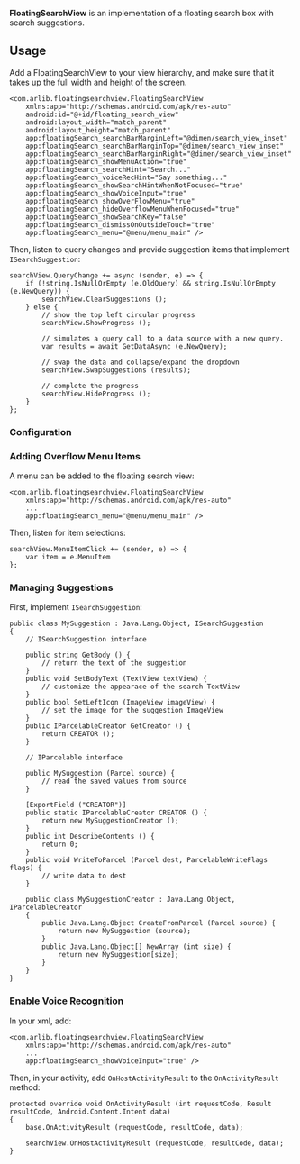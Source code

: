 
**FloatingSearchView** is an implementation of a floating search box with search suggestions.

## Usage
    
Add a FloatingSearchView to your view hierarchy, and make sure that it takes 
up the full width and height of the screen.

    <com.arlib.floatingsearchview.FloatingSearchView
        xmlns:app="http://schemas.android.com/apk/res-auto"
        android:id="@+id/floating_search_view"
        android:layout_width="match_parent"
        android:layout_height="match_parent"
        app:floatingSearch_searchBarMarginLeft="@dimen/search_view_inset"
        app:floatingSearch_searchBarMarginTop="@dimen/search_view_inset"
        app:floatingSearch_searchBarMarginRight="@dimen/search_view_inset"
        app:floatingSearch_showMenuAction="true"
        app:floatingSearch_searchHint="Search..."
        app:floatingSearch_voiceRecHint="Say something..."
        app:floatingSearch_showSearchHintWhenNotFocused="true"
        app:floatingSearch_showVoiceInput="true"
        app:floatingSearch_showOverFlowMenu="true"
        app:floatingSearch_hideOverflowMenuWhenFocused="true"
        app:floatingSearch_showSearchKey="false"
        app:floatingSearch_dismissOnOutsideTouch="true"
        app:floatingSearch_menu="@menu/menu_main" />

Then, listen to query changes and provide suggestion items that implement 
`ISearchSuggestion`:

    searchView.QueryChange += async (sender, e) => {
        if (!string.IsNullOrEmpty (e.OldQuery) && string.IsNullOrEmpty (e.NewQuery)) {
            searchView.ClearSuggestions ();
        } else {
            // show the top left circular progress
            searchView.ShowProgress ();
            
            // simulates a query call to a data source with a new query.
            var results = await GetDataAsync (e.NewQuery);
            
            // swap the data and collapse/expand the dropdown
            searchView.SwapSuggestions (results);
            
            // complete the progress
            searchView.HideProgress ();
        }
    };

### Configuration

### Adding Overflow Menu Items

A menu can be added to the floating search view:

    <com.arlib.floatingsearchview.FloatingSearchView
        xmlns:app="http://schemas.android.com/apk/res-auto"
        ...
        app:floatingSearch_menu="@menu/menu_main" />

Then, listen for item selections: 

    searchView.MenuItemClick += (sender, e) => {
        var item = e.MenuItem
    };

### Managing Suggestions


First, implement `ISearchSuggestion`:

    public class MySuggestion : Java.Lang.Object, ISearchSuggestion
    {
        // ISearchSuggestion interface
        
        public string GetBody () {
            // return the text of the suggestion 
        }
        public void SetBodyText (TextView textView) {
            // customize the appearace of the search TextView
        }
        public bool SetLeftIcon (ImageView imageView) {
            // set the image for the suggestion ImageView
        }
        public IParcelableCreator GetCreator () {
            return CREATOR ();
        }

        // IParcelable interface
        
        public MySuggestion (Parcel source) {
            // read the saved values from source
        }

        [ExportField ("CREATOR")]
        public static IParcelableCreator CREATOR () {
            return new MySuggestionCreator ();
        }
        public int DescribeContents () {
            return 0;
        }
        public void WriteToParcel (Parcel dest, ParcelableWriteFlags flags) {
            // write data to dest
        }

        public class MySuggestionCreator : Java.Lang.Object, IParcelableCreator
        {
            public Java.Lang.Object CreateFromParcel (Parcel source) {
                return new MySuggestion (source);
            }
            public Java.Lang.Object[] NewArray (int size) {
                return new MySuggestion[size];
            }
        }
    }
### Enable Voice Recognition

In your xml, add:

    <com.arlib.floatingsearchview.FloatingSearchView
        xmlns:app="http://schemas.android.com/apk/res-auto"
        ...
        app:floatingSearch_showVoiceInput="true" />

Then, in your activity, add `OnHostActivityResult` to the `OnActivityResult` method:

    protected override void OnActivityResult (int requestCode, Result resultCode, Android.Content.Intent data)
    {
        base.OnActivityResult (requestCode, resultCode, data);
        
        searchView.OnHostActivityResult (requestCode, resultCode, data);
    }
